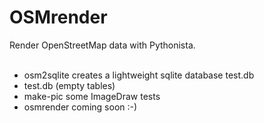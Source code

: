 OSMrender
=========

Render OpenStreetMap data with Pythonista.<br />
<br />
* osm2sqlite creates a lightweight sqlite database test.db<br />
* test.db (empty tables)<br />
* make-pic some ImageDraw tests<br />
* osmrender coming soon :-)<br />
